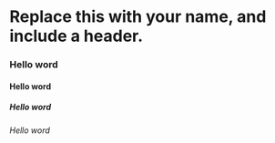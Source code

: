 # Replace this with your name, and include a header.
### Hello word 
#### Hello word 
##### Hello word 
###### Hello word 
